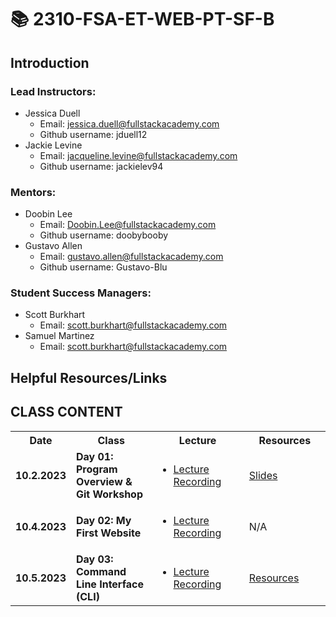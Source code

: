 # 📚 **2310-FSA-ET-WEB-PT-SF-B**

## Introduction

### Lead Instructors: 
* Jessica Duell
  - Email: jessica.duell@fullstackacademy.com
  - Github username: jduell12
* Jackie Levine
  - Email: jacqueline.levine@fullstackacademy.com
  - Github username: jackielev94

### Mentors: 
* Doobin Lee
  - Email: Doobin.Lee@fullstackacademy.com
  - Github username: doobybooby
* Gustavo Allen
  - Email: gustavo.allen@fullstackacademy.com
  - Github username: Gustavo-Blu

### Student Success Managers:
* Scott Burkhart
  - Email: scott.burkhart@fullstackacademy.com
* Samuel Martinez
  - Email: scott.burkhart@fullstackacademy.com

## **Helpful Resources/Links**


## CLASS CONTENT
<table>
  
  <tr>
    <th style="width: 60px;"> Date </th>
    <th style="width: 300px;"> Class </th>
    <th style="width: 300px;"> Lecture  </th>
    <th style="width: 300px;"> Resources  </th>
  </tr>
  
  <tr>
    <td><b>10.2.2023</b></td>
    <td><b>Day 01: Program Overview & Git Workshop</b></td>
    <td>
      <ul>
        <li>
          <a href='https://youtu.be/qKF2umXAaXY?si=RZzKmgb-4W0e6JRg'>Lecture Recording</a>
        </li>
      </ul>
    </td>
    <td><a href='./SlidesAndResources/01-Orientation.pdf'>Slides</a></td>
  </tr>

   <tr>
    <td><b>10.4.2023</b></td>
    <td><b>Day 02: My First Website</b></td>
    <td>
      <ul>
        <li>
          <a href='https://youtu.be/PdCvH36F6oc?si=PQPzpJlIvL-F8wRG'>Lecture Recording</a>
        </li>
      </ul>
    </td>
    <td> N/A </td>
  </tr>

  <tr>
    <td><b>10.5.2023</b></td>
    <td><b>Day 03: Command Line Interface (CLI)</b></td>
    <td>
      <ul>
        <li>
          <a href='https://youtu.be/OWYZUl3N8xA'>Lecture Recording</a>
        </li>
      </ul>
    </td>
    <td> <a href='./SlidesAndResources/03-CLI.md'>Resources</a> </td>
  </tr>


</table>
